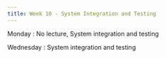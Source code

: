 ```yaml
---
title: Week 10 - System Integration and Testing
---
```


Monday
: No lecture, System integration and testing

Wednesday
: System integration and testing